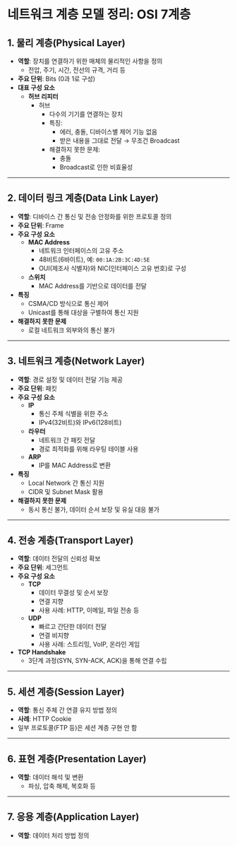 
# 네트워크 계층 모델 정리: OSI 7계층

## 1. 물리 계층(Physical Layer)

- **역할**: 장치를 연결하기 위한 매체의 물리적인 사항을 정의
    - 전압, 주기, 시간, 전선의 규격, 거리 등
- **주요 단위**: Bits (0과 1로 구성)
- **대표 구성 요소**
    - **허브 리피터**
        - 허브
            - 다수의 기기를 연결하는 장치
            - 특징:
                - 에러, 충돌, 디바이스별 제어 기능 없음
                - 받은 내용을 그대로 전달 → 무조건 Broadcast
            - 해결하지 못한 문제:
                - 충돌
                - Broadcast로 인한 비효율성

---

## 2. 데이터 링크 계층(Data Link Layer)

- **역할**: 디바이스 간 통신 및 전송 안정화를 위한 프로토콜 정의
- **주요 단위**: Frame
- **주요 구성 요소**
    - **MAC Address**
        - 네트워크 인터페이스의 고유 주소
        - 48비트(6바이트), 예: `00:1A:2B:3C:4D:5E`
        - OUI(제조사 식별자)와 NIC(인터페이스 고유 번호)로 구성
    - **스위치**
        - MAC Address를 기반으로 데이터를 전달
- **특징**
    - CSMA/CD 방식으로 통신 제어
    - Unicast를 통해 대상을 구별하여 통신 지원
- **해결하지 못한 문제**
    - 로컬 네트워크 외부와의 통신 불가

---

## 3. 네트워크 계층(Network Layer)

- **역할**: 경로 설정 및 데이터 전달 기능 제공
- **주요 단위**: 패킷
- **주요 구성 요소**
    - **IP**
        - 통신 주체 식별을 위한 주소
        - IPv4(32비트)와 IPv6(128비트)
    - **라우터**
        - 네트워크 간 패킷 전달
        - 경로 최적화를 위해 라우팅 테이블 사용
    - **ARP**
        - IP를 MAC Address로 변환
- **특징**
    - Local Network 간 통신 지원
    - CIDR 및 Subnet Mask 활용
- **해결하지 못한 문제**
    - 동시 통신 불가, 데이터 순서 보장 및 유실 대응 불가

---

## 4. 전송 계층(Transport Layer)

- **역할**: 데이터 전달의 신뢰성 확보
- **주요 단위**: 세그먼트
- **주요 구성 요소**
    - **TCP**
        - 데이터 무결성 및 순서 보장
        - 연결 지향
        - 사용 사례: HTTP, 이메일, 파일 전송 등
    - **UDP**
        - 빠르고 간단한 데이터 전달
        - 연결 비지향
        - 사용 사례: 스트리밍, VoIP, 온라인 게임
- **TCP Handshake**
    - 3단계 과정(SYN, SYN-ACK, ACK)을 통해 연결 수립

---

## 5. 세션 계층(Session Layer)

- **역할**: 통신 주체 간 연결 유지 방법 정의
- **사례**: HTTP Cookie
- 일부 프로토콜(FTP 등)은 세션 계층 구현 안 함

---

## 6. 표현 계층(Presentation Layer)

- **역할**: 데이터 해석 및 변환
    - 파싱, 압축 해제, 복호화 등

---

## 7. 응용 계층(Application Layer)

- **역할**: 데이터 처리 방법 정의
